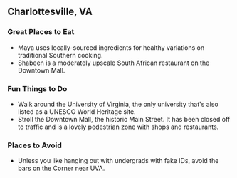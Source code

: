 ## Charlottesville, VA

### Great Places to Eat

- Maya uses locally-sourced ingredients for healthy variations on traditional Southern cooking.
- Shabeen is a moderately upscale South African restaurant on the Downtown Mall.

### Fun Things to Do

- Walk around the University of Virginia, the only university that's also listed as a UNESCO World Heritage site.
- Stroll the Downtown Mall, the historic Main Street. It has been closed off to traffic and is a lovely pedestrian zone with shops and restaurants.

### Places to Avoid

- Unless you like hanging out with undergrads with fake IDs, avoid the bars on the Corner near UVA.
